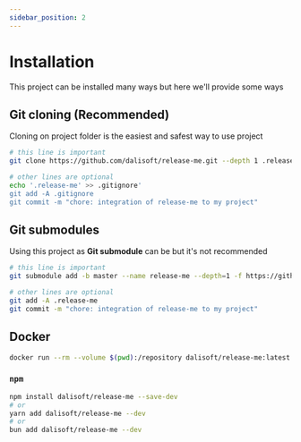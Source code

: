 ```yaml
---
sidebar_position: 2
---
```


# Installation

This project can be installed many ways but here we'll provide some ways

## Git cloning (Recommended)

Cloning on project folder is the easiest and safest way to use project

```sh
# this line is important
git clone https://github.com/dalisoft/release-me.git --depth 1 .release-me

# other lines are optional
echo '.release-me' >> .gitignore'
git add -A .gitignore
git commit -m "chore: integration of release-me to my project"
```

## Git submodules

Using this project as **Git submodule** can be but it's not recommended

```sh
# this line is important
git submodule add -b master --name release-me --depth=1 -f https://github.com/dalisoft/release-me.git .release-me

# other lines are optional
git add -A .release-me
git commit -m "chore: integration of release-me to my project"
```

## Docker

```sh
docker run --rm --volume $(pwd):/repository dalisoft/release-me:latest
```

### `npm`

```sh
npm install dalisoft/release-me --save-dev
# or
yarn add dalisoft/release-me --dev
# or
bun add dalisoft/release-me --dev
```
